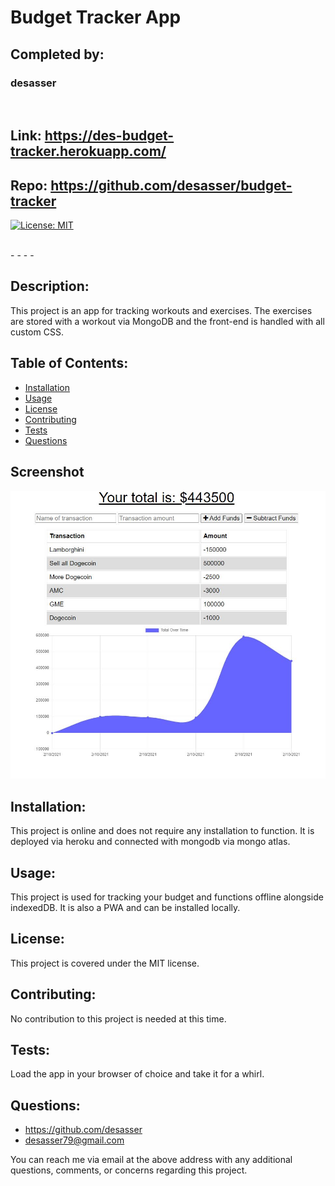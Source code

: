 # Budget Tracker App
## Completed by: 
### desasser

<br />

## Link: https://des-budget-tracker.herokuapp.com/
## Repo: https://github.com/desasser/budget-tracker
[![License: MIT](https://img.shields.io/badge/License-MIT-yellow.svg)](https://opensource.org/licenses/MIT)

<br />
- - - - 


## Description: 
This project is an app for tracking workouts and exercises. The exercises are stored with a workout via MongoDB and the front-end is handled with all custom CSS.

## Table of Contents: 
* [Installation](#installation)
* [Usage](#usage)
* [License](#license)
* [Contributing](#contributing)
* [Tests](#tests)
* [Questions](#questions)

## Screenshot
<img src="assets/landingpage.JPG" alt="Workout Tracker App">


## Installation: 
This project is online and does not require any installation to function. It is deployed via heroku and connected with mongodb via mongo atlas.

## Usage: 
This project is used for tracking your budget and functions offline alongside indexedDB. It is also a PWA and can be installed locally.

## License: 
This project is covered under the MIT license. 

## Contributing: 
No contribution to this project is needed at this time.

## Tests: 
Load the app in your browser of choice and take it for a whirl.

## Questions:
* https://github.com/desasser
* desasser79@gmail.com

You can reach me via email at the above address with any additional questions, comments, or concerns regarding this project.